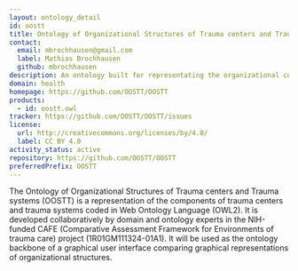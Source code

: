 ```yaml
---
layout: ontology_detail
id: oostt
title: Ontology of Organizational Structures of Trauma centers and Trauma systems
contact:
  email: mbrochhausen@gmail.com
  label: Mathias Brochhausen
  github: mbrochhausen
description: An ontology built for representating the organizational components of trauma centers and trauma systems.
domain: health
homepage: https://github.com/OOSTT/OOSTT
products:
  - id: oostt.owl
tracker: https://github.com/OOSTT/OOSTT/issues
license:
  url: http://creativecommons.org/licenses/by/4.0/
  label: CC BY 4.0
activity_status: active
repository: https://github.com/OOSTT/OOSTT
preferredPrefix: OOSTT
---
```


The Ontology of Organizational Structures of Trauma centers and Trauma systems (OOSTT) is a representation of the components of trauma centers and trauma systems coded in Web Ontology Language (OWL2). It is developed collaboratively by domain and ontology experts in the NIH-funded CAFE (Comparative Assessment Framework for Environments of trauma care) project (1R01GM111324-01A1). It will be used as the ontology backbone of a graphical user interface comparing graphical representations of organizational structures.
